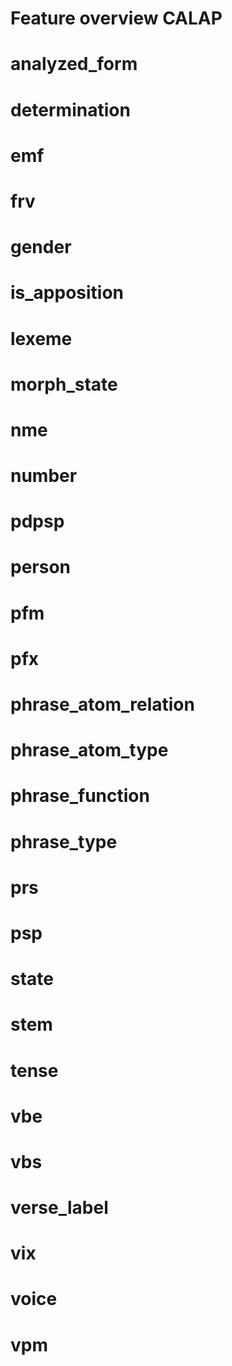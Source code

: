Feature overview CALAP
======================

analyzed_form
=============

determination
=============

emf
===

frv
===

gender
======

is_apposition
=============

lexeme
======

morph_state
===========

nme
===

number
======

pdpsp
=====

person
======

pfm
===

pfx
===

phrase_atom_relation
====================

phrase_atom_type
================

phrase_function
===============

phrase_type
===========

prs
===

psp
===

state
=====

stem
====

tense
=====

vbe
===

vbs
===

verse_label
===========

vix
===

voice
=====

vpm
===
